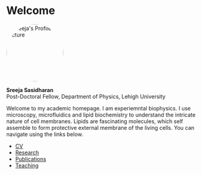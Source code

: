 # Welcome

<img src="assets/images/sreeja.jpg" alt="Sreeja's Profile Picture" style="width:150px; border-radius:50%;">


**Sreeja Sasidharan**  
Post-Doctoral Fellow, Department of Physics, Lehigh University

Welcome to my academic homepage. I am experiemntal biophysics. I use microscopy, microfluidics and lipid biochemistry to understand the intricate nature of cell membranes. Lipids are fascinating molecules, which self assemble to form protective external membrane of the living cells. You can navigate using the links below.

- [CV](cv.md)
- [Research](research.md)
- [Publications](publications.md)
- [Teaching](teaching.md)
